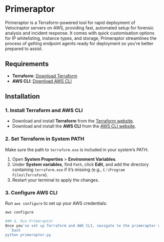 
# Primeraptor

Primeraptor is a Terraform-powered tool for rapid deployment of Velociraptor servers on AWS, providing fast, automated setup for forensic analysis and incident response. It comes with quick customisation options for IP whitelisting, instance types, and storage, Primeraptor streamlines the process of getting endpoint agents ready for deployment so you're better prepared to assist.

## Requirements

- **Terraform**: [Download Terraform](https://www.terraform.io/downloads.html)
- **AWS CLI**: [Download AWS CLI](https://aws.amazon.com/cli/)

## Installation

### 1. Install Terraform and AWS CLI

- Download and install **Terraform** from the [Terraform website](https://www.terraform.io/downloads.html).
- Download and install the **AWS CLI** from the [AWS CLI website](https://aws.amazon.com/cli/).

### 2. Set Terraform in System PATH

Make sure the path to `terraform.exe` is included in your system’s PATH.

1. Open **System Properties** > **Environment Variables**.
2. Under **System variables**, find `Path`, click **Edit**, and add the directory containing `terraform.exe` if it’s missing (e.g., `C:\Program Files\Terraform`).
3. Restart your terminal to apply the changes.

### 3. Configure AWS CLI

Run `aws configure` to set up your AWS credentials:
```bash
aws configure

### 4. Run Primeraptor
Once you've set up Terraform and AWS CLI, navigate to the primeraptor directory and run the `primeraptor.py` script:
```bash
python primeraptor.py
